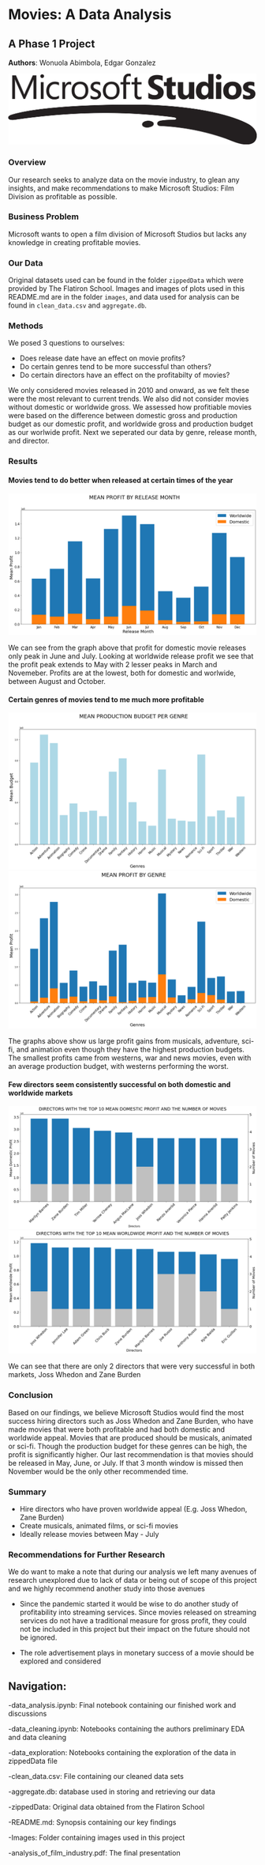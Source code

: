 # Movies: A Data Analysis

## A Phase 1 Project

**Authors**: Wonuola Abimbola, Edgar Gonzalez

![img](./images/Microsoft_Studios_Logo.png)


### Overview

Our research seeks to analyze data on the movie industry, to glean any insights, and make recommendations to make Microsoft Studios: Film Division as profitable as possible.

### Business Problem

Microsoft wants to open a film division of Microsoft Studios but lacks any knowledge in creating profitable movies. 


### Our Data 

Original datasets used can be found in the folder `zippedData` which were provided by The Flatiron School.
Images and images of plots used in this README.md are in the folder `images`, and data used for analysis can be found in `clean_data.csv` and `aggregate.db`.


### Methods

We posed 3 questions to ourselves:

 - Does release date have an effect on movie profits?
 - Do certain genres tend to be more successful than others?
 - Do certain directors have an effect on the profitabilty of movies?

We only considered movies released in 2010 and onward, as we felt these were the most relevant to current trends. We also did not consider movies without domestic or worldwide gross. We assessed how profitiable movies were based on the difference between domestic gross and production budget as our domestic profit, and worldwide gross and production budget as our worlwide profit. Next we seperated our data by genre, release month, and director.

### Results
#### Movies tend to do better when released at certain times of the year
![img](./images/mean_profit_by_month.png)

We can see from the graph above that profit for domestic movie releases only peak in June and July. 
Looking at worldwide release profit we see that the profit peak extends to May with 2 lesser peaks in March and Novemeber. Profits are at the lowest, both for domestic and worlwide, between August and October.

#### Certain genres of movies tend to me much more profitable
![img](./images/mean_production_budget_by_genre.png)
![img](./images/mean_profit_by_genre.png)

The graphs above show us large profit gains from musicals, adventure, sci-fi, and animation even though they have the highest production budgets. The smallest profits came from westerns, war and news movies, even with an average production budget, with westerns performing the worst.

#### Few directors seem consistently successful on both domestic and worldwide markets
![img](./images/director_mean_dom_prof_num_of_movies.png)
![img](./images/director_mean_world_prof_num_of_movies.png)

We can see that there are only 2 directors that were very successful in both markets, Joss Whedon and Zane Burden

### Conclusion

Based on our findings, we believe Microsoft Studios would find the most success hiring directors such as Joss Whedon and Zane Burden, who have made movies that were both profitable and had both domestic and worldwide appeal. 
Movies that are produced should be musicals, animated or sci-fi. Though the production budget for these genres can be high, the profit is significantly higher. 
Our last recommendation is that movies should be released in May, June, or July. If that 3 month window is missed then November would be the only other recommended time.

### Summary

 - Hire directors who have proven worldwide appeal (E.g. Joss Whedon, Zane Burden)
 - Create musicals, animated films, or sci-fi movies
 - Ideally release movies between May - July

### Recommendations for Further Research

We do want to make a note that during our analysis we left many avenues of research unexplored due to lack of data or being out of scope of this project and we highly recommend another study into those avenues

 - Since the pandemic started it would be wise to do another study of profitability into streaming services. Since movies released on streaming services do not have a traditional measure for gross profit, they could not be included in this project but their impact on the future should not be ignored.

 - The role advertisement plays in monetary success of a movie should be explored and considered

## Navigation:

-data_analysis.ipynb: Final notebook containing our finished work and discussions

-data_cleaning.ipynb: Notebooks containing the authors preliminary EDA and data cleaning

-data_exploration: Notebooks containing the exploration of the data in zippedData file

-clean_data.csv: File containing our cleaned data sets

-aggregate.db: database used in storing and retrieving our data 

-zippedData: Original data obtained from the Flatiron School

-README.md: Synopsis containing our key findings

-Images: Folder containing images used in this project

-analysis_of_film_industry.pdf: The final presentation






